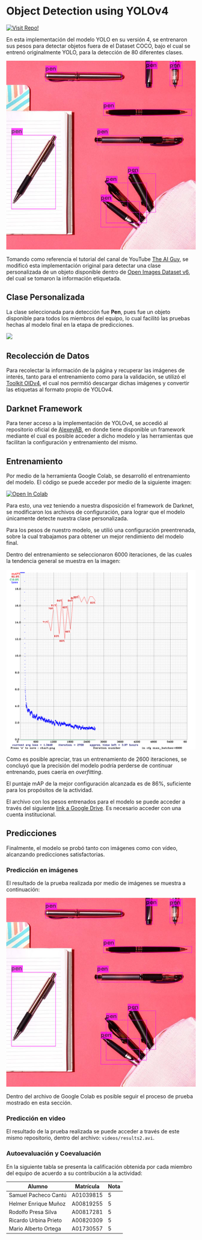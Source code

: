 # Object Detection using YOLOv4

[![Visit Repo!](https://badgen.net/badge/Visit/Repo%21/blue?icon=github)](https://github.com/marioal9806/yolo_obj_detector)

En esta implementación del modelo YOLO en su versión 4, se entrenaron sus pesos
para detectar objetos fuera de el Dataset COCO, bajo el cual se entrenó originalmente YOLO, para la detección de 80 diferentes clases.

![](images/detection1.jpg)

Tomando como referencia el tutorial del canal de YouTube [The AI Guy](https://www.youtube.com/playlist?list=PLKHYJbyeQ1a3tMm-Wm6YLRzfW1UmwdUIN), se modificó esta implementación original para detectar una clase personalizada de un objeto disponible dentro de [Open Images Dataset v6](https://storage.googleapis.com/openimages/web/index.html), del cual se tomaron la información etiquetada.

## Clase Personalizada

La clase seleccionada para detección fue **Pen**, pues fue un objeto disponible para todos los miembros del equipo, lo cual facilitó las pruebas hechas al modelo final en la etapa de predicciones.

![](https://c2.staticflickr.com/5/4035/4542432287_96a61d3213_z.jpg)

## Recolección de Datos

Para recolectar la información de la página y recuperar las imágenes de interés, tanto para el entrenamiento como para la validación, se utilizó el [Toolkit OIDv4](https://github.com/theAIGuysCode/OIDv4_ToolKit), el cual nos permitió descargar dichas imágenes y convertir las etiquetas al formato propio de YOLOv4.

## Darknet Framework

Para tener acceso a la implementación de YOLOv4, se accedió al repositorio oficial de [AlexeyAB](https://github.com/AlexeyAB/darknet), en donde tiene disponible un framework mediante el cual es posible acceder a dicho modelo y las herramientas que facilitan la configuración y entrenamiento del mismo.

## Entrenamiento

Por medio de la herramienta Google Colab, se desarrolló el entrenamiento del modelo. El código se puede acceder por medio de la siguiente imagen:

[![Open In Colab](https://colab.research.google.com/assets/colab-badge.svg)](https://colab.research.google.com/github/marioal9806/yolo_obj_detector/blob/master/actividad_integradora_4.ipynb)


Para esto, una vez teniendo a nuestra disposición el framework de Darknet, se modificaron los archivos de configuración, para lograr que el modelo únicamente detecte nuestra clase personalizada.

Para los pesos de nuestro modelo, se utilió una configuración preentrenada, sobre la cual trabajamos para obtener un mejor rendimiento del modelo final.

Dentro del entrenamiento se seleccionaron 6000 iteraciones, de las cuales la tendencia general se muestra en la imagen:

![](images/chart.png)

Como es posible apreciar, tras un entrenamiento de 2600 iteraciones, se concluyó que la precisión del modelo podría perderse de continuar entrenando, pues caería en *overfitting*.

El puntaje mAP de la mejor configuración alcanzada es de 86%, suficiente para los propósitos de la actividad.

El archivo con los pesos entrenados para el modelo se puede acceder a través del siguiente [link a Google Drive](https://drive.google.com/file/d/1-08ODXzev-rHYPAcOvld8H2iwIMka4dH/view?usp=sharing). Es necesario acceder con una cuenta institucional.

## Predicciones

Finalmente, el modelo se probó tanto con imágenes como con vídeo, alcanzando predicciones satisfactorias.

### Predicción en imágenes

El resultado de la prueba realizada por medio de imágenes se muestra a continuación:

![](images/detection1.jpg)

Dentro del archivo de Google Colab es posible seguir el proceso de prueba mostrado en esta sección.

### Predicción en video

El resultado de la prueba realizada se puede acceder a través de este mismo repositorio, dentro del archivo: ``` videos/results2.avi ```.

### Autoevaluación y Coevaluación

En la siguiente tabla se presenta la calificación obtenida por cada miembro del equipo de acuerdo a su contribución a la actividad:

Alumno |Matrícula | Nota
-------|----- | ----------
Samuel Pacheco Cantú | A01039815 | 5
Helmer Enrique Muñoz | A00819255 | 5
Rodolfo Presa Silva | A00817281 | 5
Ricardo Urbina Prieto | A00820309 | 5
Mario Alberto Ortega | A01730557 | 5
